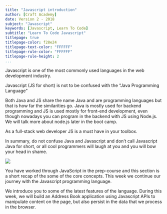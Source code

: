 ```yaml
---
title: "Javascript introduction"
author: [Craft Academy]
date: Version 2 - 2018
subject: "Javascript"
keywords: [Javascript, Learn To Code]
subtitle: "Learn To Code Javascript"
titlepage: true
titlepage-color: f28e24
titlepage-text-color: "FFFFFF"
titlepage-rule-color: "FFFFFF"
titlepage-rule-height: 2
...
```


Javascript is one of the most commonly used languages in the web development industry.

Javascript (JS for short) is not to be confused with the “Java Programming Language”

  

Both Java and JS share the name Java and are programming languages but that is how far the similarities go. Java is mostly used for backend programming and JS is used mostly for front-end development, even though nowadays you can program in the backend with JS using Node.js. We will talk more about node.js later in the boot camp.

As a full-stack web developer JS is a must have in your toolbox.
  
In summary, do not confuse Java and Javascript and don’t call Javascript Java for short, or all cool programmers will laugh at you and you will bow your head in shame. 

![](https://lh5.googleusercontent.com/icWzyw6j3JRkyGA3WqOG-J7xuQDxjvLzUj8wzFbdNh4kpkIpPVZ7Ub28V7up-aZVSwhcyO-lwU5KEeh6U3x-FG10MRCQAmsSbtPUHJQ5ZDJ227_slEQTdLS08cOLl6Zzxn8qW-TM)

  

You have worked through JavaScript in the prep-course and this section is a short recap of the some of the core concepts. This week we continue our journey with the Javascript programming language.


We introduce you to some of the latest features of the language. During this week, we will build an Address Book application using Javascript APIs to manipulate content on the page, but also persist in the data that we process in the browser.

